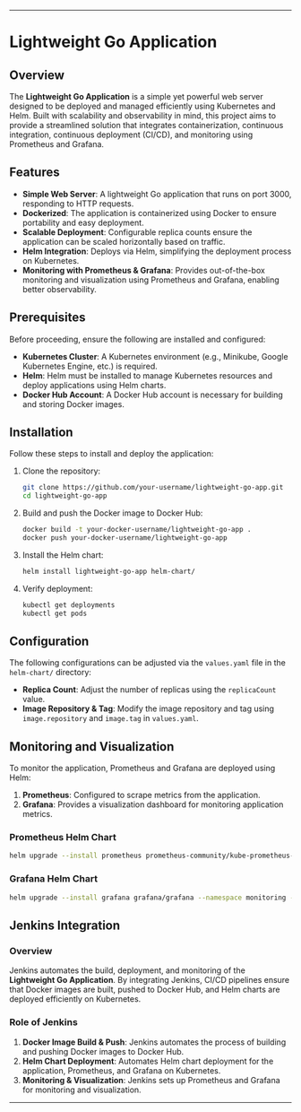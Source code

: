 

---

# Lightweight Go Application

## Overview

The **Lightweight Go Application** is a simple yet powerful web server designed to be deployed and managed efficiently using Kubernetes and Helm. Built with scalability and observability in mind, this project aims to provide a streamlined solution that integrates containerization, continuous integration, continuous deployment (CI/CD), and monitoring using Prometheus and Grafana.

## Features

- **Simple Web Server**: A lightweight Go application that runs on port 3000, responding to HTTP requests.
- **Dockerized**: The application is containerized using Docker to ensure portability and easy deployment.
- **Scalable Deployment**: Configurable replica counts ensure the application can be scaled horizontally based on traffic.
- **Helm Integration**: Deploys via Helm, simplifying the deployment process on Kubernetes.
- **Monitoring with Prometheus & Grafana**: Provides out-of-the-box monitoring and visualization using Prometheus and Grafana, enabling better observability.

## Prerequisites

Before proceeding, ensure the following are installed and configured:

- **Kubernetes Cluster**: A Kubernetes environment (e.g., Minikube, Google Kubernetes Engine, etc.) is required.
- **Helm**: Helm must be installed to manage Kubernetes resources and deploy applications using Helm charts.
- **Docker Hub Account**: A Docker Hub account is necessary for building and storing Docker images.

## Installation

Follow these steps to install and deploy the application:

1. Clone the repository:
   ```sh
   git clone https://github.com/your-username/lightweight-go-app.git
   cd lightweight-go-app
   ```

2. Build and push the Docker image to Docker Hub:
   ```sh
   docker build -t your-docker-username/lightweight-go-app .
   docker push your-docker-username/lightweight-go-app
   ```

3. Install the Helm chart:
   ```sh
   helm install lightweight-go-app helm-chart/
   ```

4. Verify deployment:
   ```sh
   kubectl get deployments
   kubectl get pods
   ```

## Configuration

The following configurations can be adjusted via the `values.yaml` file in the `helm-chart/` directory:

- **Replica Count**: Adjust the number of replicas using the `replicaCount` value.
- **Image Repository & Tag**: Modify the image repository and tag using `image.repository` and `image.tag` in `values.yaml`.

## Monitoring and Visualization

To monitor the application, Prometheus and Grafana are deployed using Helm:

1. **Prometheus**: Configured to scrape metrics from the application.
2. **Grafana**: Provides a visualization dashboard for monitoring application metrics.

### Prometheus Helm Chart
```sh
helm upgrade --install prometheus prometheus-community/kube-prometheus-stack --namespace monitoring --create-namespace
```

### Grafana Helm Chart
```sh
helm upgrade --install grafana grafana/grafana --namespace monitoring --set adminPassword=myadminpassword
```

## Jenkins Integration

### Overview

Jenkins automates the build, deployment, and monitoring of the **Lightweight Go Application**. By integrating Jenkins, CI/CD pipelines ensure that Docker images are built, pushed to Docker Hub, and Helm charts are deployed efficiently on Kubernetes.

### Role of Jenkins

1. **Docker Image Build & Push**: Jenkins automates the process of building and pushing Docker images to Docker Hub.
2. **Helm Chart Deployment**: Automates Helm chart deployment for the application, Prometheus, and Grafana on Kubernetes.
3. **Monitoring & Visualization**: Jenkins sets up Prometheus and Grafana for monitoring and visualization.

---
